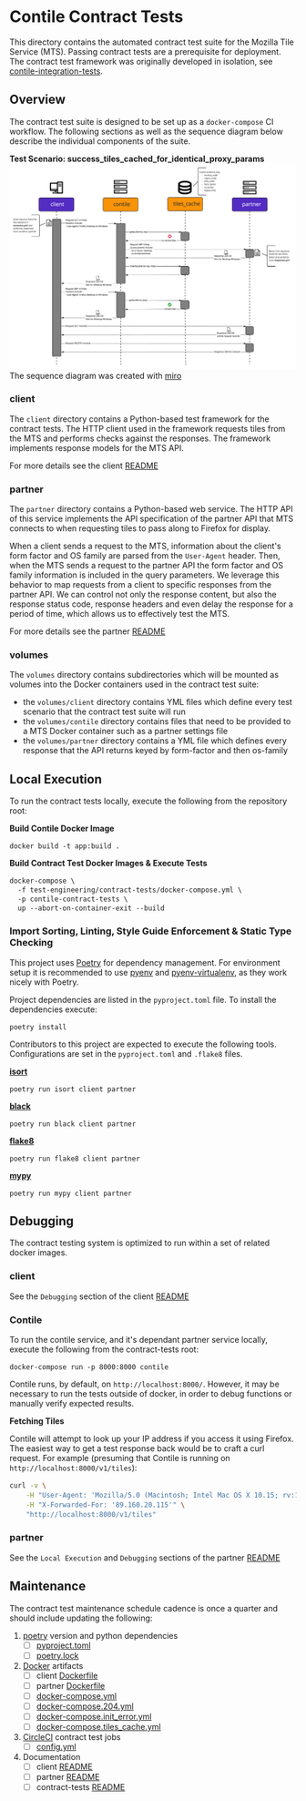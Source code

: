 # Contile Contract Tests

This directory contains the automated contract test suite for the Mozilla Tile Service (MTS).
Passing contract tests are a prerequisite for deployment. The contract test framework was
originally developed in isolation, see [contile-integration-tests][1].

## Overview

The contract test suite is designed to be set up as a `docker-compose` CI workflow. The following
sections as well as the sequence diagram below describe the individual components of the suite.

**Test Scenario: success_tiles_cached_for_identical_proxy_params**
![Sequence diagram of the integration tests][2]
The sequence diagram was created with [miro][3]

### client

The `client` directory contains a Python-based test framework for the contract tests. The HTTP
client used in the framework requests tiles from the MTS and performs checks against the responses.
The framework implements response models for the MTS API.

For more details see the client [README][4]

### partner

The `partner` directory contains a Python-based web service. The HTTP API of this service implements
the API specification of the partner API that MTS connects to when requesting tiles to pass along to
Firefox for display.

When a client sends a request to the MTS, information about the client's form factor and OS family
are parsed from the `User-Agent` header. Then, when the MTS sends a request to the partner API the
form factor and OS family information is included in the query parameters. We leverage this behavior
to map requests from a client to specific responses from the partner API. We can control not only
the response content, but also the response status code, response headers and even delay the
response for a period of time, which allows us to effectively test the MTS.

For more details see the partner [README][5]

### volumes

The `volumes` directory contains subdirectories which will be mounted as volumes into the Docker
containers used in the contract test suite:

* the `volumes/client` directory contains YML files which define every test scenario that the
  contract test suite will run
* the `volumes/contile` directory contains files that need to be provided to a MTS Docker container
  such as a partner settings file
* the `volumes/partner` directory contains a YML file which defines every response that the API
  returns keyed by form-factor and then os-family

## Local Execution

To run the contract tests locally, execute the following from the repository root:

**Build Contile Docker Image**

```shell
docker build -t app:build .
```

**Build Contract Test Docker Images & Execute Tests**

```shell
docker-compose \
  -f test-engineering/contract-tests/docker-compose.yml \
  -p contile-contract-tests \
  up --abort-on-container-exit --build
```

### Import Sorting, Linting, Style Guide Enforcement & Static Type Checking

This project uses [Poetry][6] for dependency management. For environment setup it is recommended to
use [pyenv][7] and [pyenv-virtualenv][8], as they work nicely with Poetry.

Project dependencies are listed in the `pyproject.toml` file.
To install the dependencies execute:

```shell
poetry install
```

Contributors to this project are expected to execute the following tools.
Configurations are set in the `pyproject.toml` and `.flake8` files.

**[isort][9]**

 ```shell
poetry run isort client partner
 ```

**[black][10]**

 ```shell
poetry run black client partner
 ```

**[flake8][11]**

 ```shell
poetry run flake8 client partner
 ```

**[mypy][12]**

```shell
poetry run mypy client partner
```

## Debugging

The contract testing system is optimized to run within a set of related docker images.

### client

See the `Debugging` section of the client [README][4]

### Contile

To run the contile service, and it's dependant partner service locally, execute the following from
the contract-tests root:

```shell
docker-compose run -p 8000:8000 contile
```

Contile runs, by default, on `http://localhost:8000/`. However, it may be necessary to run the tests
outside of docker, in order to debug functions or manually verify expected results.

**Fetching Tiles**

Contile will attempt to look up your IP address if you access it using Firefox. The easiest way to
get a test response back would be to craft a curl request. For example (presuming that Contile is
running on `http://localhost:8000/v1/tiles`):

```sh
curl -v \
    -H "User-Agent: 'Mozilla/5.0 (Macintosh; Intel Mac OS X 10.15; rv:10.0) Gecko/20100101 Firefox/91.0'" \
    -H "X-Forwarded-For: '89.160.20.115'" \
    "http://localhost:8000/v1/tiles"
```

### partner

See the `Local Execution` and `Debugging` sections of the partner [README][5]

## Maintenance

The contract test maintenance schedule cadence is once a quarter and should include
updating the following:

1. [poetry][6] version and python dependencies
    * [ ] [pyproject.toml][13]
    * [ ] [poetry.lock][14]
2. [Docker][15] artifacts
    * [ ] client [Dockerfile][16]
    * [ ] partner [Dockerfile][17]
    * [ ] [docker-compose.yml][18]
    * [ ] [docker-compose.204.yml][19]
    * [ ] [docker-compose.init_error.yml][20]
    * [ ] [docker-compose.tiles_cache.yml][21]
3. [CircleCI][22] contract test jobs
    * [ ] [config.yml][23]
4. Documentation
    * [ ] client [README][4]
    * [ ] partner [README][5]
    * [ ] contract-tests [README][24]

[1]: https://github.com/mozilla-services/contile-integration-tests
[2]: sequence_diagram.png
[3]: https://miro.com/app/board/uXjVOkw1f-s=/
[4]: ./client/README.md
[5]: ./partner/README.md
[6]: https://python-poetry.org/docs/#installation
[7]: https://github.com/pyenv/pyenv#installation
[8]: https://github.com/pyenv/pyenv-virtualenv#installation
[9]: https://pycqa.github.io/isort/
[10]: https://black.readthedocs.io/en/stable/
[11]: https://flake8.pycqa.org/en/latest/
[12]: https://mypy-lang.org/
[13]: ./pyproject.toml
[14]: ./poetry.lock
[15]: https://docs.docker.com/
[16]: ./client/Dockerfile
[17]: ./partner/Dockerfile
[18]: ./docker-compose.yml
[19]: ./docker-compose.204.yml
[20]: ./docker-compose.init_error.yml
[21]: ./docker-compose.yml
[22]: https://circleci.com/docs/
[23]: /.circleci/config.yml
[24]: ./README.md
